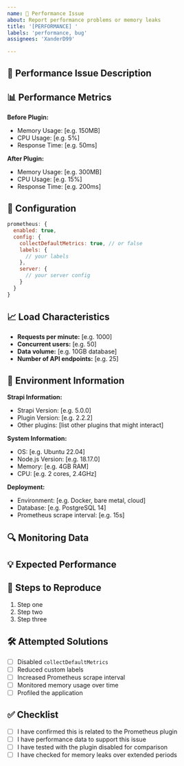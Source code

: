 ```yaml
---
name: 🐌 Performance Issue
about: Report performance problems or memory leaks
title: '[PERFORMANCE] '
labels: 'performance, bug'
assignees: 'XanderD99'

---
```


## 🐌 Performance Issue Description
<!-- Describe the performance problem you're experiencing -->

## 📊 Performance Metrics
<!-- Share any performance data you have -->

**Before Plugin:**

- Memory Usage: [e.g. 150MB]
- CPU Usage: [e.g. 5%]
- Response Time: [e.g. 50ms]

**After Plugin:**

- Memory Usage: [e.g. 300MB]
- CPU Usage: [e.g. 15%]
- Response Time: [e.g. 200ms]

## 🔧 Configuration
<!-- Share your plugin configuration -->

```js
prometheus: {
  enabled: true,
  config: {
    collectDefaultMetrics: true, // or false
    labels: {
      // your labels
    },
    server: {
      // your server config
    }
  }
}
```

## 📈 Load Characteristics
<!-- Describe your application's load -->

- **Requests per minute:** [e.g. 1000]
- **Concurrent users:** [e.g. 50]
- **Data volume:** [e.g. 10GB database]
- **Number of API endpoints:** [e.g. 25]

## 📱 Environment Information

**Strapi Information:**

- Strapi Version: [e.g. 5.0.0]
- Plugin Version: [e.g. 2.2.2]
- Other plugins: [list other plugins that might interact]

**System Information:**

- OS: [e.g. Ubuntu 22.04]
- Node.js Version: [e.g. 18.17.0]
- Memory: [e.g. 4GB RAM]
- CPU: [e.g. 2 cores, 2.4GHz]

**Deployment:**

- Environment: [e.g. Docker, bare metal, cloud]
- Database: [e.g. PostgreSQL 14]
- Prometheus scrape interval: [e.g. 15s]

## 🔍 Monitoring Data
<!-- If you have monitoring data, share relevant charts or numbers -->

## 💡 Expected Performance
<!-- What performance characteristics were you expecting? -->

## 🔄 Steps to Reproduce
<!-- How can we reproduce this performance issue? -->

1. Step one
2. Step two
3. Step three

## 🛠️ Attempted Solutions
<!-- What have you tried to resolve this? -->

- [ ] Disabled `collectDefaultMetrics`
- [ ] Reduced custom labels
- [ ] Increased Prometheus scrape interval
- [ ] Monitored memory usage over time
- [ ] Profiled the application

## ✅ Checklist

- [ ] I have confirmed this is related to the Prometheus plugin
- [ ] I have performance data to support this issue
- [ ] I have tested with the plugin disabled for comparison
- [ ] I have checked for memory leaks over extended periods
